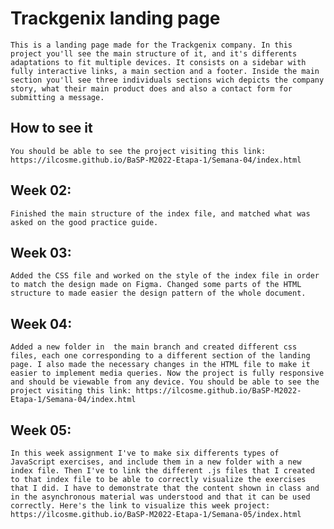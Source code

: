 # Trackgenix landing page
    This is a landing page made for the Trackgenix company. In this project you'll see the main structure of it, and it's differents adaptations to fit multiple devices. It consists on a sidebar with fully interactive links, a main section and a footer. Inside the main section you'll see three individuals sections wich depicts the company story, what their main product does and also a contact form for submitting a message.

## How to see it

    You should be able to see the project visiting this link: https://ilcosme.github.io/BaSP-M2022-Etapa-1/Semana-04/index.html

## Week 02:

    Finished the main structure of the index file, and matched what was asked on the good practice guide.

## Week 03:

    Added the CSS file and worked on the style of the index file in order to match the design made on Figma. Changed some parts of the HTML structure to made easier the design pattern of the whole document.

## Week 04:

    Added a new folder in  the main branch and created different css files, each one corresponding to a different section of the landing page. I also made the necessary changes in the HTML file to make it easier to implement media queries. Now the project is fully responsive and should be viewable from any device. You should be able to see the project visiting this link: https://ilcosme.github.io/BaSP-M2022-Etapa-1/Semana-04/index.html

## Week 05:

    In this week assignment I've to make six differents types of JavaScript exercises, and include them in a new folder with a new index file. Then I've to link the different .js files that I created to that index file to be able to correctly visualize the exercises that I did. I have to demonstrate that the content shown in class and in the asynchronous material was understood and that it can be used correctly. Here's the link to visualize this week project: https://ilcosme.github.io/BaSP-M2022-Etapa-1/Semana-05/index.html